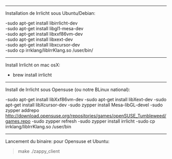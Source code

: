 ____________________________________________
Installation de Irrlicht sous Ubuntu/Debian:

-sudo apt-get install libirrlicht-dev	    
-sudo apt-get install libgl1-mesa-dev	    
-sudo apt-get install libxxf86vm-dev		    
-sudo apt-get install libxext-dev		    
-sudo apt-get install libxcursor-dev		    
-sudo cp irrklang/libIrrKlang.so /user/bin/

-----------------------------
 Install Irrlicht on mac osX:

- brew install irrlicht

______________________________________________________________
 Install de Irrlicht sous Opensuse (ou notre BLinux national):

-sudo apt-get install libXxf86vm-dev
-sudo apt-get install libXext-dev
-sudo apt-get install libXcursor-dev
-sudo zypper install Mesa-libGL-devel
-sudo zypper addrepo http://download.opensuse.org/repositories/games/openSUSE_Tumbleweed/games.repo
-sudo zypper refresh
-sudo zypper install irrlicht
-sudo cp irrklang/libIrrKlang.so /user/bin

______________________
 Lancement du binaire:
 pour Opensuse et Ubuntu:
 > make
 > ./zappy_client
